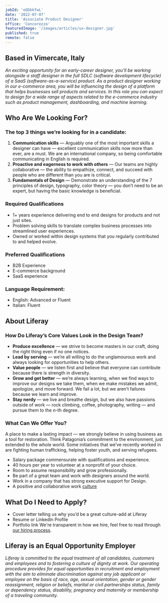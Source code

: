 ```yaml
---
jobId: 'oQGbkfwL'
date: '2022-07-07'
title: 'Associate Product Designer'
office: 'Concorezzo'
featuredImage: '/images/articles/ux-designer.jpg'
published: true
remote: false
---
```


## Based in Vimercate, Italy

_An exciting opportunity for an early-career designer, you’ll be working alongside a staff designer in the full SDLC (software development lifecycle) of a SaaS (software-as-a-service) product. As a product designer working in our e-commerce area, you will be influencing the design of a platform that helps businesses sell products and services. In this role you can expect to design for a wide range of aspects related to the e-commerce industry such as product management, dashboarding, and machine learning._

## Who Are We Looking For?

### The top 3 things we’re looking for in a candidate:

1. **Communication skills** — Arguably one of the most important skills a designer can have — excellent communication skills now more than ever, are a must.  We are an international company, so being comfortable communicating in English is required.
2. **Proactive and eagerness to work with others** — Our teams are highly collaborative — the ability to empathize, connect, and succeed with people who are different than you are is critical.
3. **Fundamentals of Design** — Demonstrate an understanding of the 7 principles of design, typography, color theory — you don’t need to be an expert, but having the basic knowledge is beneficial.

### Required Qualifications

- 1+ years experience delivering end to end designs for products and not just sites.
- Problem solving skills to translate complex business processes into streamlined user experiences.
- Owned or worked within design systems that you regularly contributed to and helped evolve.

### Preferred Qualifications

- B2B Experience
- E-commerce background
- SaaS experience

### Language Requirement:

- English: Advanced or Fluent
- Italian: Fluent

## About Liferay

### How Do Liferay’s Core Values Look in the Design Team?

- **Produce excellence** — we strive to become masters in our craft, doing the right thing even if no one notices.
- **Lead by serving** — we’re all willing to do the unglamourous work and always looking for opportunities to help others.
- **Value people** — we listen first and believe that everyone can contribute because there is strength in diversity.
- **Grow and get better** — we’re always learning, when we find ways to improve our designs we take them, when we make mistakes we admit, apologize, and move forward. We fail a lot, but we aren’t failures because we learn and improve.
- **Stay nerdy** — we live and breathe design, but we also have passions outside of work — rock climbing, coffee, photography, writing — and pursue them to the n-th degree.

### What Can We Offer You?

A place to make a lasting impact — we strongly believe in using business as a tool for restoration. Think Patagonia’s commitment to the environment, just extended to the whole world. Some initiatives that we’ve recently worked in are fighting human trafficking, helping foster youth, and serving refugees.
- Salary package commensurate with qualifications and experience.
- 40 hours per year to volunteer at a nonprofit of your choice.
- Room to assume responsibility and grow professionally.
- Be part of a great team and work with designers around the world.
- Work in a company that has strong executive support for Design.
- A positive and collaborative work [culture](https://www.youtube.com/watch?v=2EPZxIC5ogU)

## What Do I Need to Apply?

- Cover letter telling us why you’d be a great culture-add at Liferay
- Resume or LinkedIn Profile
- Portfolio link
We're transparent in how we hire, feel free to read through [our hiring process](https://liferay.design/articles/2021/how-we-hire/).


## Liferay is an Equal Opportunity Employer

_Liferay is committed to the equal treatment of all candidates, customers and employees and to fostering a culture of dignity at work. Our operating procedure provides for equal opportunities in recruitment and employment with the aim to eliminate discrimination against any job applicant or employee on the basis of race, age, sexual orientation, gender or gender reassignment, religion or beliefs, marital or civil partnerships status, family or dependency status, disability, pregnancy and maternity or membership of a traveling community._
